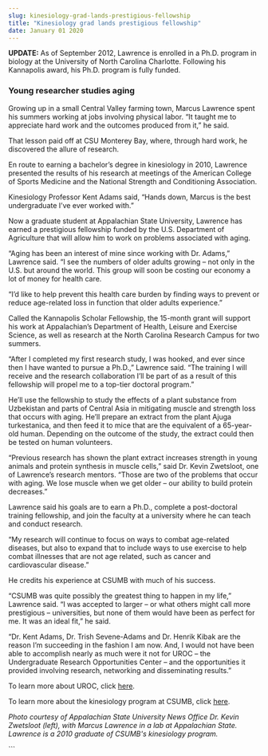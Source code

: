 ```yaml
---
slug: kinesiology-grad-lands-prestigious-fellowship
title: "Kinesiology grad lands prestigious fellowship"
date: January 01 2020
---
```


 
<p>
  <strong>UPDATE:</strong> As of September 2012, Lawrence is enrolled in a Ph.D.
  program in biology at the University of North Carolina Charlotte. Following
  his Kannapolis award, his Ph.D. program is fully funded.
</p>
<h3>Young researcher studies aging</h3>
<p>
  Growing up in a small Central Valley farming town, Marcus Lawrence spent his
  summers working at jobs involving physical labor. “It taught me to appreciate
  hard work and the outcomes produced from it,” he said.
</p>
<p>
  That lesson paid off at CSU Monterey Bay, where, through hard work, he
  discovered the allure of research.
</p>
<p>
  En route to earning a bachelor’s degree in kinesiology in 2010, Lawrence
  presented the results of his research at meetings of the American College of
  Sports Medicine and the National Strength and Conditioning Association.
</p>
<p>
  Kinesiology Professor Kent Adams said, “Hands down, Marcus is the best
  undergraduate I’ve ever worked with.”
</p>
<p>
  Now a graduate student at Appalachian State University, Lawrence has earned a
  prestigious fellowship funded by the U.S. Department of Agriculture that will
  allow him to work on problems associated with aging.
</p>
<p>
  “Aging has been an interest of mine since working with Dr. Adams,” Lawrence
  said. “I see the numbers of older adults growing – not only in the U.S. but
  around the world. This group will soon be costing our economy a lot of money
  for health care.
</p>
<p>
  “I’d like to help prevent this health care burden by finding ways to prevent
  or reduce age-related loss in function that older adults experience.”
</p>
<p>
  Called the Kannapolis Scholar Fellowship, the 15-month grant will support his
  work at Appalachian’s Department of Health, Leisure and Exercise Science, as
  well as research at the North Carolina Research Campus for two summers.
</p>
<p>
  “After I completed my first research study, I was hooked, and ever since then
  I have wanted to pursue a Ph.D.,” Lawrence said. “The training I will receive
  and the research collaboration I’ll be part of as a result of this fellowship
  will propel me to a top-tier doctoral program.”
</p>
<p>
  He’ll use the fellowship to study the effects of a plant substance from
  Uzbekistan and parts of Central Asia in mitigating muscle and strength loss
  that occurs with aging. He’ll prepare an extract from the plant Ajuga
  turkestanica, and then feed it to mice that are the equivalent of a
  65-year-old human. Depending on the outcome of the study, the extract could
  then be tested on human volunteers.
</p>
<p>
  “Previous research has shown the plant extract increases strength in young
  animals and protein synthesis in muscle cells,” said Dr. Kevin Zwetsloot, one
  of Lawrence’s research mentors. “Those are two of the problems that occur with
  aging. We lose muscle when we get older – our ability to build protein
  decreases.”
</p>
<p>
  Lawrence said his goals are to earn a Ph.D., complete a post-doctoral training
  fellowship, and join the faculty at a university where he can teach and
  conduct research.
</p>
<p>
  “My research will continue to focus on ways to combat age-related diseases,
  but also to expand that to include ways to use exercise to help combat
  illnesses that are not age related, such as cancer and cardiovascular
  disease.”
</p>
<p>He credits his experience at CSUMB with much of his success.</p>
<p>
  “CSUMB was quite possibly the greatest thing to happen in my life,” Lawrence
  said. “I was accepted to larger – or what others might call more prestigious –
  universities, but none of them would have been as perfect for me. It was an
  ideal fit,” he said.
</p>
<p>
  “Dr. Kent Adams, Dr. Trish Sevene-Adams and Dr. Henrik Kibak are the reason
  I’m succeeding in the fashion I am now. And, I would not have been able to
  accomplish nearly as much were it not for UROC – the Undergraduate Research
  Opportunities Center – and the opportunities it provided involving research,
  networking and disseminating results.”
</p>
<p>
  To learn more about UROC, click
  <a href="https://csumb.edu/search/redirect/11498?searchterm=UROC">here</a>.
</p>
<p>
  To learn more about the kinesiology program at CSUMB, click
  <a href="https://catalog.csumb.edu/undergrad-education/majors/kinesiology"
    >here</a
  >.
</p>
<p>
  <em
    >Photo courtesy of Appalachian State University News Office Dr. Kevin
    Zwetsloot (left), with Marcus Lawrence in a lab at Appalachian State.
    Lawrence is a 2010 graduate of CSUMB's kinesiology program.
  </em>
</p>
<p><em> </em></p>
```
